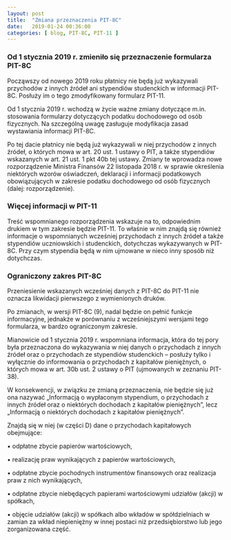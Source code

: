 ```yaml
---
layout: post
title:  "Zmiana przeznaczenia PIT-8C"
date:   2019-01-24 00:36:00
categories: [ blog, PIT-8C, PIT-11 ]
---
```


### Od 1 stycznia 2019 r. zmieniło się przeznaczenie formularza PIT-8C

Począwszy od nowego 2019 roku płatnicy nie będą już wykazywali przychodów z innych źródeł ani stypendiów studenckich w informacji PIT-8C. 
Posłuży im o tego zmodyfikowany formularz PIT-11.

Od 1 stycznia 2019 r. wchodzą w życie ważne zmiany dotyczące m.in. stosowania formularzy dotyczących podatku dochodowego od osób fizycznych. 
Na szczególną uwagę zasługuje modyfikacja zasad wystawiania informacji PIT-8C. 

Po tej dacie płatnicy nie będą już wykazywali w niej przychodów z innych źródeł, o których mowa w art. 20 ust. 1 ustawy o PIT, a także stypendiów wskazanych w art. 21 ust. 1 pkt 40b tej ustawy. 
Zmiany te wprowadza nowe rozporządzenie Ministra Finansów 22 listopada 2018 r. w sprawie określenia niektórych wzorów oświadczeń, deklaracji i informacji podatkowych obowiązujących w zakresie podatku dochodowego od osób fizycznych (dalej: rozporządzenie). 

### Więcej informacji w PIT-11

Treść wspomnianego rozporządzenia wskazuje na to, odpowiednim drukiem w tym zakresie będzie PIT-11. 
To właśnie w nim znajdą się również informacje o wspomnianych wcześniej przychodach z innych źródeł a także stypendiów uczniowskich i studenckich, dotychczas wykazywanych w PIT-8C. 
Przy czym stypendia będą w nim ujmowane w nieco inny sposób niż dotychczas. 

### Ograniczony zakres PIT-8C

Przeniesienie wskazanych wcześniej danych z PIT-8C do PIT-11 nie oznacza likwidacji pierwszego z wymienionych druków. 

Po zmianach, w wersji PIT-8C (9), nadal będzie on pełnić funkcje informacyjne, jednakże w porównaniu z wcześniejszymi wersjami tego formularza, w bardzo ograniczonym zakresie. 

Mianowicie od 1 stycznia 2019 r. wspomniana informacja, która do tej pory była przeznaczona do wykazywania w niej danych o przychodach z innych źródeł oraz o przychodach ze stypendiów studenckich – posłuży tylko i wyłącznie do informowania o przychodach z kapitałów pieniężnych, o których mowa w art. 30b ust. 2 ustawy o PIT (ujmowanych w zeznaniu PIT-38). 

W konsekwencji, w związku ze zmianą przeznaczenia, nie będzie się już ona nazywać „Informacją o wypłaconym stypendium, o przychodach z innych źródeł oraz o niektórych dochodach z kapitałów pieniężnych”, lecz „Informacją o niektórych dochodach z kapitałów pieniężnych”. 

Znajdą się w niej (w części D) dane o przychodach kapitałowych obejmujące:

▪ odpłatne zbycie papierów wartościowych,

▪ realizację praw wynikających z papierów wartościowych,

▪ odpłatne zbycie pochodnych instrumentów finansowych oraz realizacja praw z nich wynikających,

▪ odpłatne zbycie niebędących papierami wartościowymi udziałów (akcji) w spółkach,

▪ objęcie udziałów (akcji) w spółkach albo wkładów w spółdzielniach w zamian za wkład niepieniężny w innej postaci niż przedsiębiorstwo lub jego zorganizowana część.
